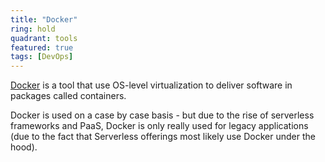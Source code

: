 ```yaml
---
title: "Docker"
ring: hold
quadrant: tools
featured: true
tags: [DevOps]
---
```


[Docker](https://www.docker.com/) is a tool that use OS-level virtualization to deliver software in packages called containers.

Docker is used on a case by case basis - but due to the rise of serverless frameworks and PaaS, Docker is only really used for legacy applications (due to the fact that Serverless offerings most likely use Docker under the hood).
